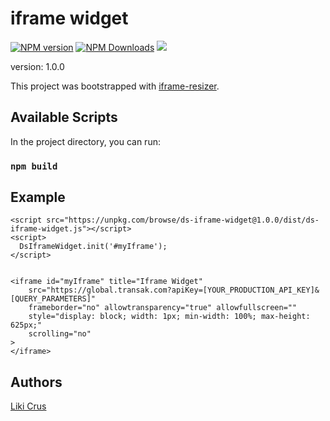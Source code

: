 # iframe widget

[![NPM version](https://badge.fury.io/js/ds-iframe-widget.svg)](http://badge.fury.io/js/iframe-resizer)
[![NPM Downloads](https://img.shields.io/npm/dm/ds-iframe-widget.svg)](https://npm-stat.com/charts.html?package=ds-iframe-widget&from=2022-03-25)
[![](https://data.jsdelivr.com/v1/package/npm/ds-iframe-widget/badge?style=rounded)](https://www.jsdelivr.com/package/npm/ds-iframe-widget)

version: 1.0.0

This project was bootstrapped with [iframe-resizer](https://github.com/davidjbradshaw/iframe-resizer).

## Available Scripts

In the project directory, you can run:

### `npm build`


## Example
    <script src="https://unpkg.com/browse/ds-iframe-widget@1.0.0/dist/ds-iframe-widget.js"></script>
    <script>
      DsIframeWidget.init('#myIframe');
    </script>

    
    <iframe id="myIframe" title="Iframe Widget"
        src="https://global.transak.com?apiKey=[YOUR_PRODUCTION_API_KEY]&[QUERY_PARAMETERS]"
        frameborder="no" allowtransparency="true" allowfullscreen=""
        style="display: block; width: 1px; min-width: 100%; max-height: 625px;"
        scrolling="no"
    >
    </iframe>

## Authors
[Liki Crus](https://github.com/swdreams)

